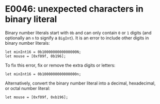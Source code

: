 # E0046: unexpected characters in binary literal

Binary number literals start with `0b` and can only contain `0` or `1` digits
(and optionally an `n` to signify a `BigInt`). It is an error to include other
digits in binary number literals:

    let minInt16 = 0b1000000000000000N;
    let mouse = [0xf09f, 0b196];

To fix this error, fix or remove the extra digits or letters:

    let minInt16 = 0b1000000000000000n;

Alternatively, convert the binary number literal into a decimal, hexadecimal, or
octal number literal:

    let mouse = [0xf09f, 0xb196];
